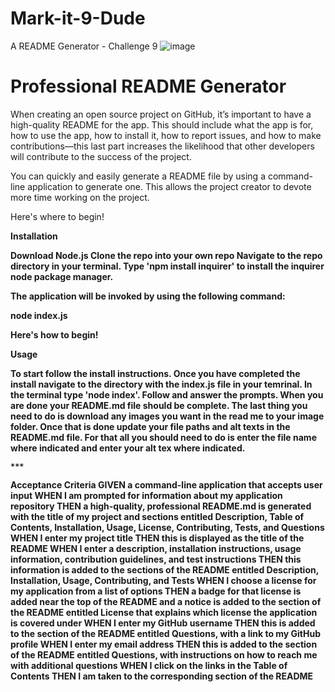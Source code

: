 # Mark-it-9-Dude
A README Generator - Challenge 9
![image](https://user-images.githubusercontent.com/81600120/130997815-ca9da2b7-4f7c-414b-8d9f-5fb5926d00ce.png)

# Professional README Generator
When creating an open source project on GitHub, it’s important to have a high-quality README for the app. This should include what the app is for, how to use the app, how to install it, how to report issues, and how to make contributions—this last part increases the likelihood that other developers will contribute to the success of the project.

You can quickly and easily generate a README file by using a command-line application to generate one. This allows the project creator to devote more time working on the project.

Here's where to begin!

<b>Installation<b>

Download Node.js
Clone the repo into your own repo
Navigate to the repo directory in your terminal. Type 'npm install inquirer' to install the inquirer node package manager.

The application will be invoked by using the following command:

node index.js

Here's how to begin!

<b>Usage<b>
    
To start follow the install instructions. Once you have completed the install navigate to the directory with the index.js file in your temrinal. In the terminal type 'node index'. Follow and answer the prompts. When you are done your README.md file should be complete. The last thing you need to do is download any images you want in the read me to your image folder. Once that is done update your file paths and alt texts in the README.md file. For that all you should need to do is enter the file name where indicated and enter your alt tex where indicated.

    ***
    
Acceptance Criteria
GIVEN a command-line application that accepts user input
WHEN I am prompted for information about my application repository
THEN a high-quality, professional README.md is generated with the title of my project and sections entitled Description, Table of Contents, Installation, Usage, License, Contributing, Tests, and Questions
WHEN I enter my project title
THEN this is displayed as the title of the README
WHEN I enter a description, installation instructions, usage information, contribution guidelines, and test instructions
THEN this information is added to the sections of the README entitled Description, Installation, Usage, Contributing, and Tests
WHEN I choose a license for my application from a list of options
THEN a badge for that license is added near the top of the README and a notice is added to the section of the README entitled License that explains which license the application is covered under
WHEN I enter my GitHub username
THEN this is added to the section of the README entitled Questions, with a link to my GitHub profile
WHEN I enter my email address
THEN this is added to the section of the README entitled Questions, with instructions on how to reach me with additional questions
WHEN I click on the links in the Table of Contents
THEN I am taken to the corresponding section of the README


